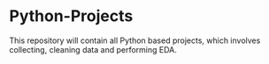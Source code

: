 # Python-Projects
This repository will contain all Python based projects, which involves collecting, cleaning data and performing EDA.
